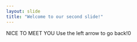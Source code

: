 ```yaml
---
layout: slide
title: "Welcome to our second slide!"
---
```

NICE TO MEET YOU
Use the left arrow to go back!0
